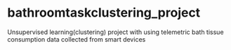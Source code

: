 # bathroomtaskclustering_project
Unsupervised learning(clustering) project with using telemetric bath tissue consumption data collected from smart devices
